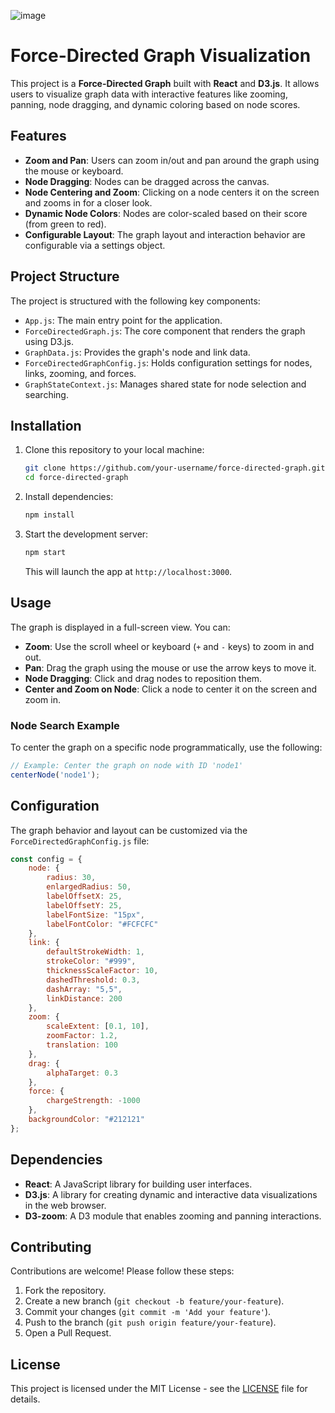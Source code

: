 ![image](https://github.com/user-attachments/assets/6b5395b3-0b2c-4d71-8c48-ad81eeca87b0)

# Force-Directed Graph Visualization

This project is a **Force-Directed Graph** built with **React** and **D3.js**. It allows users to visualize graph data with interactive features like zooming, panning, node dragging, and dynamic coloring based on node scores.

## Features

- **Zoom and Pan**: Users can zoom in/out and pan around the graph using the mouse or keyboard.
- **Node Dragging**: Nodes can be dragged across the canvas.
- **Node Centering and Zoom**: Clicking on a node centers it on the screen and zooms in for a closer look.
- **Dynamic Node Colors**: Nodes are color-scaled based on their score (from green to red).
- **Configurable Layout**: The graph layout and interaction behavior are configurable via a settings object.

## Project Structure

The project is structured with the following key components:

- `App.js`: The main entry point for the application.
- `ForceDirectedGraph.js`: The core component that renders the graph using D3.js.
- `GraphData.js`: Provides the graph's node and link data.
- `ForceDirectedGraphConfig.js`: Holds configuration settings for nodes, links, zooming, and forces.
- `GraphStateContext.js`: Manages shared state for node selection and searching.

## Installation

1. Clone this repository to your local machine:

   ```bash
   git clone https://github.com/your-username/force-directed-graph.git
   cd force-directed-graph
   ```

2. Install dependencies:

   ```bash
   npm install
   ```

3. Start the development server:

   ```bash
   npm start
   ```

   This will launch the app at `http://localhost:3000`.

## Usage

The graph is displayed in a full-screen view. You can:

- **Zoom**: Use the scroll wheel or keyboard (`+` and `-` keys) to zoom in and out.
- **Pan**: Drag the graph using the mouse or use the arrow keys to move it.
- **Node Dragging**: Click and drag nodes to reposition them.
- **Center and Zoom on Node**: Click a node to center it on the screen and zoom in.

### Node Search Example

To center the graph on a specific node programmatically, use the following:

```javascript
// Example: Center the graph on node with ID 'node1'
centerNode('node1');
```

## Configuration

The graph behavior and layout can be customized via the `ForceDirectedGraphConfig.js` file:

```javascript
const config = {
    node: {
        radius: 30,
        enlargedRadius: 50,
        labelOffsetX: 25,
        labelOffsetY: 25,
        labelFontSize: "15px",
        labelFontColor: "#FCFCFC"
    },
    link: {
        defaultStrokeWidth: 1,
        strokeColor: "#999",
        thicknessScaleFactor: 10,
        dashedThreshold: 0.3,
        dashArray: "5,5",
        linkDistance: 200
    },
    zoom: {
        scaleExtent: [0.1, 10],
        zoomFactor: 1.2,
        translation: 100
    },
    drag: {
        alphaTarget: 0.3
    },
    force: {
        chargeStrength: -1000
    },
    backgroundColor: "#212121"
};
```

## Dependencies

- **React**: A JavaScript library for building user interfaces.
- **D3.js**: A library for creating dynamic and interactive data visualizations in the web browser.
- **D3-zoom**: A D3 module that enables zooming and panning interactions.

## Contributing

Contributions are welcome! Please follow these steps:

1. Fork the repository.
2. Create a new branch (`git checkout -b feature/your-feature`).
3. Commit your changes (`git commit -m 'Add your feature'`).
4. Push to the branch (`git push origin feature/your-feature`).
5. Open a Pull Request.

## License

This project is licensed under the MIT License - see the [LICENSE](LICENSE) file for details.
